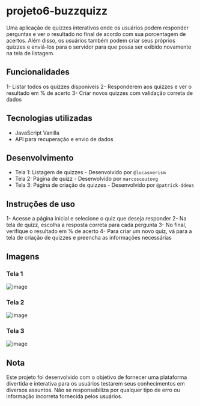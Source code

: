 # projeto6-buzzquizz

Uma aplicação de quizzes interativos onde os usuários podem responder perguntas e ver o resultado no final de acordo com sua porcentagem de acertos. Além disso, os usuários também podem criar seus próprios quizzes e enviá-los para o servidor para que possa ser exibido novamente na tela de listagem.

## Funcionalidades

   1- Listar todos os quizzes disponíveis
   2- Responderem aos quizzes e ver o resultado em % de acerto
   3- Criar novos quizzes com validação correta de dados

## Tecnologias utilizadas

   - JavaScript Vanilla
   - API para recuperação e envio de dados

## Desenvolvimento

  - Tela 1: Listagem de quizzes - Desenvolvido por `@lucasnerism`
  - Tela 2: Página de quizz - Desenvolvido por `marcoscoutovg `
  - Tela 3: Página de criação de quizzes - Desenvolvido por `@patrick-ddeus`

## Instruções de uso

   1- Acesse a página inicial e selecione o quiz que deseja responder
   2- Na tela de quizz, escolha a resposta correta para cada pergunta
   3- No final, verifique o resultado em % de acerto
   4- Para criar um novo quiz, vá para a tela de criação de quizzes e preencha as informações necessárias

## Imagens
### Tela 1
![image](https://user-images.githubusercontent.com/100157955/216873583-e75beb4d-2b4f-4476-97cf-05a3f9c11795.png)
### Tela 2
![image](https://user-images.githubusercontent.com/100157955/216873463-36f008db-ff19-415e-9bfb-46cd328fb512.png)
### Tela 3
![image](https://user-images.githubusercontent.com/100157955/216873654-0f1a5308-d31d-4891-b64d-45fa81551dc1.png)


## Nota

Este projeto foi desenvolvido com o objetivo de fornecer uma plataforma divertida e interativa para os usuários testarem seus conhecimentos em diversos assuntos. Não se responsabiliza por qualquer tipo de erro ou informação incorreta fornecida pelos usuários.
